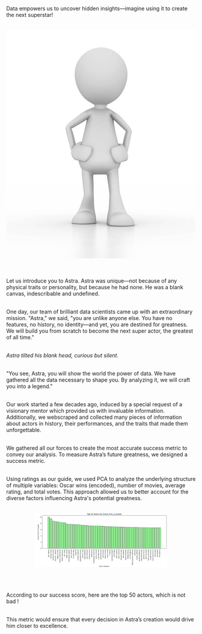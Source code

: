 <br>

Data empowers us to uncover hidden insights—imagine using it to create the next superstar!<br><br>

<div style="text-align: center;">
  <img src="assets/media/bonhomme.jpg" alt="bonhomme" class="intro-bonhomme">
</div>
<br><br>

Let us introduce you to Astra. Astra was unique—not because of any physical traits or personality, but because he had none. He was a blank canvas, indescribable and undefined.<br><br>

One day, our team of brilliant data scientists came up with an extraordinary mission. "Astra," we said, "you are unlike anyone else. You have no features, no history, no identity—and yet, you are destined for greatness. We will build you from scratch to become the next super actor, the greatest of all time."<br><br>

*Astra tilted his blank head, curious but silent.* <br><br>

"You see, Astra, you will show the world the power of data. We have gathered all the data necessary to shape you. By analyzing it, we will craft you into a legend."<br><br>

Our work started a few decades ago, induced by a special request of a visionary mentor which provided us with invaluable information. Additionally, we webscraped and collected many pieces of information about actors in history, their performances, and the traits that made them unforgettable.<br><br>

We gathered all our forces to create the most accurate success metric to convey our analysis. To measure Astra’s future greatness, we designed a success metric.<br><br>

Using ratings as our guide, we used PCA to analyze the underlying structure of multiple variables: Oscar wins (encoded), number of movies, average rating, and total votes. This approach allowed us to better account for the diverse factors influencing Astra's potential greatness.<br><br>

<div style="text-align: center;">
  <img src="assets/media/topactors.png" alt="topactors" class="intro-topactors">
</div>

<style>
.intro-topactors {
  max-width: 70%; 
  height: auto;   
}
</style>
<br><br>

According to our success score, here are the top 50 actors, which is not bad !  <br><br>

This metric would ensure that every decision in Astra’s creation would drive him closer to excellence.<br><br>


